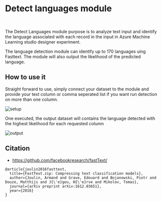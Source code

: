# Detect languages module
<br>

The Detect Languages module purpose is to analyze text input and identify the language associated with each record in the input in Azure Machine Learning studio designer experiment.

The language detection module can identify up to 170 languages uing Fasttext. The module will also output the likelihood of the predicted language.

## How to use it

Straight forward to use, simply connect your dataset to the module and provide your text column or comma seperated list if you want run detection on more than one column.
<br>

![setup](https://testmlposte.blob.core.windows.net/cmcaptures/dl1.PNG) 

One executed, the output dataset will contains the language detected with the highest likelihood for each requested column 
<br>

![output](https://testmlposte.blob.core.windows.net/cmcaptures/dl2.PNG)


## Citation
- https://github.com/facebookresearch/fastText/
```
@article{joulin2016fasttext,
  title={FastText.zip: Compressing text classification models},
  author={Joulin, Armand and Grave, Edouard and Bojanowski, Piotr and Douze, Matthijs and J{\'e}gou, H{\'e}rve and Mikolov, Tomas},
  journal={arXiv preprint arXiv:1612.03651},
  year={2016}
}